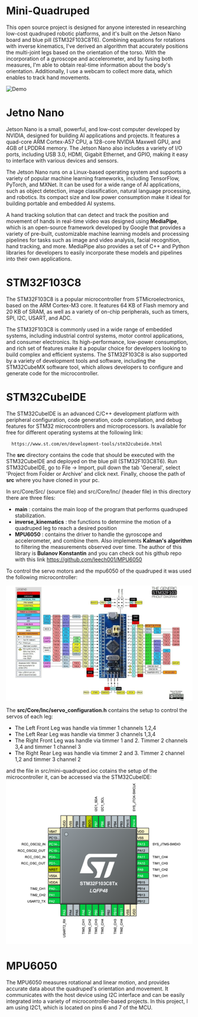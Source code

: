 # Mini-Quadruped

This open source project is designed for anyone interested in researching low-cost quadruped robotic platforms, and it's built on the Jetson Nano board and blue pill (STM32F103C8T6). Combining equations for rotations with inverse kinematics, I've derived an algorithm that accurately positions the multi-joint legs based on the orientation of the torso. With the incorporation of a gyroscope and accelerometer, and by fusing both measures, I'm able to obtain real-time information about the body's orientation. Additionally, I use a webcam to collect more data, which enables to track hand movements.

![Demo](https://media.giphy.com/media/VpOj6hN5GWJ0BFpOUy/giphy-downsized-large.gif)


# Jetno Nano 

Jetson Nano is a small, powerful, and low-cost computer developed by NVIDIA, designed for building AI applications and projects. It features a quad-core ARM Cortex-A57 CPU, a 128-core NVIDIA Maxwell GPU, and 4GB of LPDDR4 memory. The Jetson Nano also includes a variety of I/O ports, including USB 3.0, HDMI, Gigabit Ethernet, and GPIO, making it easy to interface with various devices and sensors.

The Jetson Nano runs on a Linux-based operating system and supports a variety of popular machine learning frameworks, including TensorFlow, PyTorch, and MXNet. It can be used for a wide range of AI applications, such as object detection, image classification, natural language processing, and robotics. Its compact size and low power consumption make it ideal for building portable and embedded AI systems.

A hand tracking solution that can detect and track the position and movement of hands in real-time video was designed using **MediaPipe**, which is an open-source framework developed by Google that provides a variety of pre-built, customizable machine learning models and processing pipelines for tasks such as image and video analysis, facial recognition, hand tracking, and more. MediaPipe also provides a set of C++ and Python libraries for developers to easily incorporate these models and pipelines into their own applications.


# STM32F103C8

The STM32F103C8 is a popular microcontroller from STMicroelectronics, based on the ARM Cortex-M3 core. It features 64 KB of Flash memory and 20 KB of SRAM, as well as a variety of on-chip peripherals, such as timers, SPI, I2C, USART, and ADC.

The STM32F103C8 is commonly used in a wide range of embedded systems, including industrial control systems, motor control applications, and consumer electronics. Its high-performance, low-power consumption, and rich set of features make it a popular choice for developers looking to build complex and efficient systems. The STM32F103C8 is also supported by a variety of development tools and software, including the STM32CubeMX software tool, which allows developers to configure and generate code for the microcontroller.

# STM32CubeIDE

The STM32CubeIDE is an advanced C/C++ development platform with peripheral configuration, code generation, code compilation,
and debug features for STM32 microcontrollers and microprocessors. Is available for free for different operating systems at 
the following link: 

      https://www.st.com/en/development-tools/stm32cubeide.html  

The **src** directory contains the code that should be executed with the STM32CubeIDE and deployed on the blue pill (STM32F103C8T6).
Run STM32CubeIDE, go to File -> Import, pull down the tab 'General', select 'Project from Folder or Archive' and click next. 
Finally, choose the path of **src** where you have cloned in your pc.

In src/Core/Src/ (source file) and src/Core/Inc/ (header file) in this directory there are three files:

- **main**               : contains the main loop of the program that performs quadruped stabilization.
- **inverse_kinematics** : the functions to determine the motion of a quadruped leg to reach a desired position
- **MPU6050**            : contains the driver to handle the gyroscope and accelerometer, and combine them. Also implements **Kalman's algorithm** to filtering the measurements observed over time. The author of this library is **Bulanov Konstantin** and you can check out his github repo with this link https://github.com/leech001/MPU6050 


To control the servo motors and the mpu6050 of the quadruped it was used the following microcontroller:

![alt text](https://github.com/nicoRomeroCuruchet/mini-quadruped/blob/main/img/stm32f103.webp)

The **src/Core/Inc/servo_configuration.h** contains the setup to control the servos of each leg:

- The Left Front Leg was handle via timmer 1 channels 1,2,4
- The Left Rear Leg was handle via timmer 3 channels 1,3,4
- The Right Front Leg was handle via timmer 1 and 2. Timmer 2 channels 3,4 and timmer 1 channel 3
- The Right Rear Leg was handle via timmer 2 and 3. Timmer 2 channel 1,2 and timmer 3 channel 2

 and the file in src/mini-quadruped.ioc cotains the setup of the microcontroller it, can be accessed via the STM32CubeIDE:
![alt text](https://github.com/nicoRomeroCuruchet/mini-quadruped/blob/main/img/Screen%20Shot%202022-04-01%20at%2010.30.43.png)

# MPU6050

The MPU6050 measures rotational and linear motion, and provides accurate data about the quadruped's orientation and movement. It communicates with the host device using I2C interface and can be easily integrated into a variety of microcontroller-based projects. In this project, I am using I2C1, which is located on pins 6 and 7 of the MCU.

